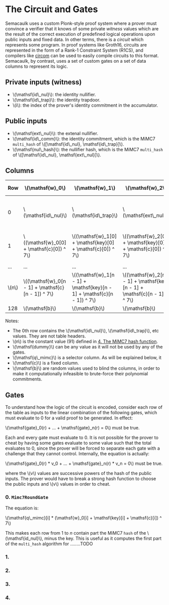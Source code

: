 # The Circuit and Gates

Semacaulk uses a custom Plonk-style proof system where a prover must convince a
verifier that it knows of some private *witness* values which are the result of
the correct execution of predefined logical operations upon public inputs and
fixed data. In other terms, there is a *circuit* which represents some program.
In proof systems like Groth16, circuits are represented in the form of a Rank-1
Constraint System (R1CS), and compilers like [circom](https://iden3.io/circom)
can be used to easily compile circuits to this format. Semacaulk, by contrast,
uses a set of custom gates on a set of data columns to represent its
logic.

## Private inputs (witness)

- \\(\mathsf{id\\_nul}\\): the identity nullifier.
- \\(\mathsf{id\\_trap}\\): the identity trapdoor.
- \\(i\\): the index of the prover's identity commitment in the accumulator.

## Public inputs

- \\(\mathsf{ext\\_nul}\\): the extenal nullifier.
- \\(\mathsf{id\\_comm}\\): the identity commitment, which is the MiMC7
  `multi_hash` of \\([\mathsf{id\\_nul}, \mathsf{id\\_trap}]\\).
- \\(\mathsf{nul\\_hash}\\): the nullifier hash, which is the MiMC7
  `multi_hash` of \\([\mathsf{id\\_nul}, \mathsf{ext\\_nul}]\\).

## Columns

| Row | \\(\mathsf{w}_0\\) | \\(\mathsf{w}_1\\) | \\(\mathsf{w}_2\\) | \\(\mathsf{key}\\) | \\(\mathsf{c}\\) | \\(\mathsf{q\\_mimc}\\) |
|-|-|-|-|-|-|-|
|0| \\(\mathsf{id\\_nul}\\) | \\(\mathsf{id\\_trap}\\) | \\(\mathsf{ext\\_nul}\\) | \\(\mathsf{w}_0[n] + \mathsf{w}_0[0] \\) | \\(\mathsf{cts}[0]\\) | 1 |
|1| \\((\mathsf{w}_0[0] + \mathsf{c}[0]) ^ 7\\) | \\((\mathsf{w}_1[0] + \mathsf{key}[0] + \mathsf{c}[0]) ^ 7\\) | \\((\mathsf{w}_2[0] + \mathsf{key}[0] + \mathsf{c}[0]) ^ 7\\)| \\(\mathsf{w}_0[n] + \mathsf{w}_0[0] \\) | \\(\mathsf{cts}[1]\\) | 1 |
|...|...|...|...|...|...|...|
| \\(n\\) | \\((\mathsf{w}_0[n - 1] + \mathsf{c}[n - 1]) ^ 7\\) | \\((\mathsf{w}_1[n - 1] + \mathsf{key}[n - 1] + \mathsf{c}[n - 1]) ^ 7\\) | \\((\mathsf{w}_2[n - 1] + \mathsf{key}[n - 1] + \mathsf{c}[n - 1]) ^ 7\\)| \\(\mathsf{w}_0[n] + \mathsf{w}_0[0] \\) | \\(\mathsf{dummy}\\) | 0 |
| 128 | \\(\mathsf{b}\\) | \\(\mathsf{b}\\) | \\(\mathsf{b}\\) | \\(\mathsf{b}\\) | \\(\mathsf{b}\\) | \\(\mathsf{b}\\)

Notes:

- The 0th row contains the \\(\mathsf{id\\_nul}\\), \\(\mathsf{id\\_trap}\\), etc
  values. They are not table headers.
- \\(n\\) is the constant value (91) defined in [4. The MiMC7 hash
function](./cryptographic_specification.html#4-the-mimc7-hash-function).
- \\(\mathsf{dummy}\\) can be any value as it will not be used by any of the gates.
- \\(\mathsf{q\\_mimc}\\) is a selector column. As will be explained below, it 
- \\(\mathsf{c}\\) is a fixed column.
- \\(\mathsf{b}\\) are random values used to blind the columns, in order to
  make it computationally infeasible to brute-force their polynomial commitments.

## Gates

To understand how the logic of the circuit is encoded, consider each row of the
table as inputs to the linear combination of the following gates, which must
evaluate to 0 for a valid proof to be generated. In effect:

\\(\mathsf{gate}_0(r) + ... + \mathsf{gate}_n(r) = 0\\) must be true.

Each and every gate must evaluate to 0. It is not possible for the prover to
cheat by having some gates evaluate to some value such that the total evaluates
to 0, since the prover will be forced to separate each gate with a challenge
that they cannot control. Internally, the equation is actually:

\\(\mathsf{gate}_0(r) * v_0 + ... + \mathsf{gate}_n(r) * v_n = 0\\) must be true.

where the \\(v\\) values are successive powers of the hash of the public
inputs. The prover would have to break a strong hash function to choose the
public inputs and \\(v\\) values in order to cheat.

### 0. `Mimc7RoundGate`

The equation is:

\\(\mathsf{q\\_mimc}[i] * (\mathsf{w}_0[i] + \mathsf{key}[i] + \mathsf{c}[i]) ^ 7\\)

This makes each row from 1 to $n$ contain part the MiMC7 `hash` of the
\\(\mathsf{id_nul}\\), minus the key. This is useful as it computes the first
part of the `multi_hash` algorithm for ........TODO

### 1. 

### 2. 

### 3. 

### 4. 
